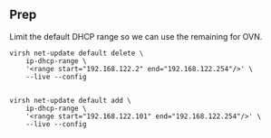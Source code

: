 ## Prep

Limit the default DHCP range so we can use the remaining for OVN.

```
virsh net-update default delete \
    ip-dhcp-range \
    '<range start="192.168.122.2" end="192.168.122.254"/>' \
    --live --config


virsh net-update default add \
    ip-dhcp-range \
    '<range start="192.168.122.101" end="192.168.122.254"/>' \
    --live --config
```

